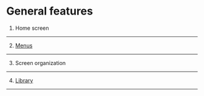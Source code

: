 <!--
parent: 'User Guide'
created_at: '2011-10-24 16:08:30'
updated_at: '2013-03-13 13:14:24'
authors:
    - 'Jérôme Bogaerts'
tags:
    - 'Legacy User Guide:General features'
    - 'Legacy User Guide'
-->

General features
================

1. Home screen
------------------

2. [Menus](../general-features/menus.md)
------------

3. Screen organization
--------------------------

4. [Library](../general-features/library.md)
--------------

